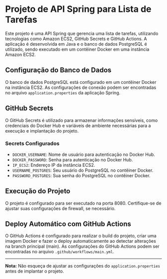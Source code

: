 # Projeto de API Spring para Lista de Tarefas

Este projeto é uma API Spring que gerencia uma lista de tarefas, utilizando tecnologias como Amazon ECS2, GitHub Secrets e GitHub Actions. A aplicação é desenvolvida em Java e o banco de dados PostgreSQL é utilizado, sendo executado em um contêiner Docker em uma instância Amazon ECS2.

## Configuração do Banco de Dados

O banco de dados PostgreSQL está configurado em um contêiner Docker na instância ECS2. As configurações de conexão podem ser encontradas no arquivo `application.properties` da aplicação Spring.

## GitHub Secrets

O GitHub Secrets é utilizado para armazenar informações sensíveis, como credenciais do Docker Hub e variáveis de ambiente necessárias para a execução e implantação do projeto.

### Secrets Configurados

- `DOCKER_USERNAME`: Nome de usuário para autenticação no Docker Hub.
- `DOCKER_PASSWORD`: Senha para autenticação no Docker Hub.
- `IP_ECS2`: Endereço IP da instância ECS2.
- `USERNAME_POSTGRES`: Seu usuário do PostgreSQL no contêiner Docker.
- `PASSWORD_POSTGRES`: Sua senha do PostgreSQL no contêiner Docker.

## Execução do Projeto

O projeto é configurado para ser executado na porta 8080. Certifique-se de ajustar suas configurações de firewall, se necessário.

## Deploy Automático com GitHub Actions

O GitHub Actions é configurado para realizar o build do projeto, criar uma imagem Docker e fazer o deploy automaticamente ao detectar alterações na branch principal (main). As configurações do GitHub Actions podem ser encontradas no arquivo `.github/workflows/main.yml`.

---
**Nota:** Não esqueça de ajustar as configurações do `application.properties` antes de implantar o projeto.
